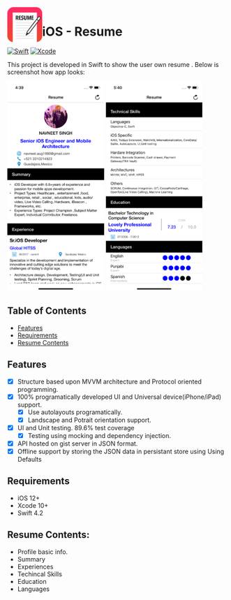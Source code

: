 <img align="left" width="80" height="80" src="https://github.com/navneet1990/Resume/blob/master/Resume/Resources/Assets.xcassets/AppIcon.appiconset/appLogo83%402x.png" alt="iOS resume application project app icon">

# iOS - Resume 

[![Swift](https://img.shields.io/badge/Swift-4.2-orange.svg)](https://swift.org)
[![Xcode](https://img.shields.io/badge/Xcode-10.1-blue.svg)](https://developer.apple.com/xcode)

This project is developed  in Swift to show the user own resume .
Below is screenshot how app looks:

<img height="480" src="https://github.com/navneet1990/Resume/blob/master/Resume/Resources/DemoScreenshot/screenShot.png" alt="demo of resume">        <img height="480" src="https://github.com/navneet1990/Resume/blob/master/Resume/Resources/DemoScreenshot/screenshot2.png" alt="demo of resume">

## Table of Contents

- [Features](#features)
- [Requirements](#requirements)
- [Resume Contents](#resume)

## Features

- [x] Structure based upon MVVM architecture and Protocol oriented programming.
- [x] 100% programatically developed UI and Universal device(iPhone/iPad) support.
    - [x] Use autolayouts programatically.
    - [x] Landscape and Potrait orientation support.
- [x] UI and Unit testing. 89.6%  test coverage
    - [x] Testing using mocking and dependency injection.
- [x] API hosted on gist server in JSON format.
- [x] Offline support by storing the JSON data in persistant store using Using Defaults

## Requirements

- iOS 12+
- Xcode 10+
- Swift 4.2

## Resume Contents:
-  Profile basic info.
-  Summary
-  Experiences
-  Techincal Skills
-  Education
-  Languages


